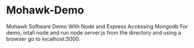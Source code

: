 # Mohawk-Demo
Mohawk Software Demo With Node and Express Accessing Mongodb 
For demo, intall node and run node server.js from the directory
and using a browser go to localhost:3000.
